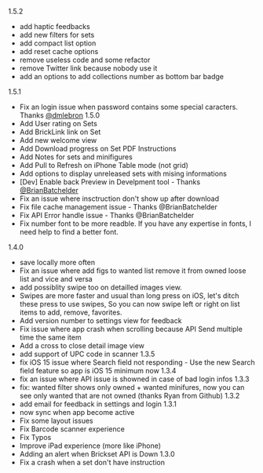 1.5.2
- add haptic feedbacks
- add new filters for sets
- add compact list option
- add reset cache options
- remove useless code and some refactor
- remove Twitter link because nobody use it
- add an options to add collections number as bottom bar badge

1.5.1
- Fix an login issue when password contains some special caracters. Thanks [@dmlebron](https://github.com/leolelego/Brickie-iOS/commits?author=dmlebron)
1.5.0
- Add  User rating on Sets
- Add BrickLink link on Set
- Add new welcome view
- Add Download progress on Set PDF Instructions
- Add Notes for sets and minifigures
- Add Pull to Refresh on iPhone Table mode (not grid)
- Add options to display unreleased sets with mising informations
- [Dev] Enable back Preview in Develpment tool - Thanks [@BrianBatchelder](https://github.com/leolelego/Brickie-iOS/commits?author=BrianBatchelder)
- Fix an issue where insctruction don't show up after download
- Fix file cache management issue - Thanks @BrianBatchelder
- Fix API Error handle issue - Thanks @BrianBatchelder
- Fix number font to be more readble. If you have any expertise in fonts, I need help to find a better font.

1.4.0
- save locally more often
- Fix an issue where add figs to wanted list remove it from owned loose list and vice and versa
- add possiblity swipe too on detailled images view.
- Swipes are more faster and usual than long press on iOS, let's ditch these press to use swipes,
    So you can now swipe left or right on list items to add, remove, favorites. 
- Add version number to settings view for feedback
- Fix issue where app crash when scrolling because API Send multiple time the same item
- Add a cross to close detail image view
- add support of UPC code in scanner
1.3.5
- fix iOS 15 issue where Search field not responding - Use the new Search field feature so app is iOS 15 minimum now
1.3.4
- fix an issue where API issue is showned in case of bad login infos
1.3.3
- fix: wanted filter shows only owned + wanted minifures, now you can see only wanted that are not owned (thanks Ryan from Github)
1.3.2
- add email for feedback in settings and login
1.3.1
- now sync when app become active
- Fix some layout issues
- Fix Barcode scanner experience
- Fix Typos
- Improve iPad experience (more like iPhone)
- Adding an alert when Brickset API is Down
1.3.0
- Fix a crash when a set don't have instruction
